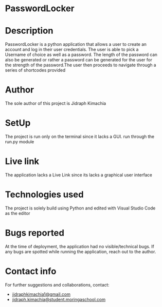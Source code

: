 # PasswordLocker

# Description
PasswordLocker is a python application that allows a user to create an account and log in their user credentials. The user is able to pick a Username of choice as well as a password. The length of the password can also be generated or rather a password can be generated for the user for the strength of the password.The user then proceeds to navigate through a series of shortcodes provided

# Author
The sole author of this project is Jidraph Kimachia

# SetUp 
The project is run only on the terminal since it lacks a GUI. run through the run.py module

# Live link
The application lacks a Live Link since its lacks a graphical user interface

# Technologies used
The project is solely build using Python and edited with Visual Studio Code as the editor


# Bugs reported
At the time of deployment, the application had no visible/technical bugs. If any bugs are spotted while running the application, reach out to the author.

# Contact info
For further suggestions and collaborations, contact:
* jidraphkimachia1@gmail.com
* jidraph.kimachia@student.moringaschool.com


